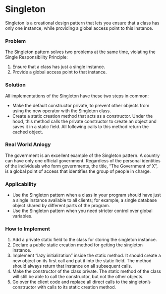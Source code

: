 # Singleton

Singleton is a creational design pattern that lets you ensure that a class has only one instance, while providing a global access point to this instance.

### Problem
The Singleton pattern solves two problems at the same time, violating the Single Responsibility Principle:

1. Ensure that a class has just a single instance.
1. Provide a global access point to that instance.

### Solution
All implementations of the Singleton have these two steps in common:

- Make the default constructor private, to prevent other objects from using the new operator with the Singleton class.
- Create a static creation method that acts as a constructor. Under the hood, this method calls the private constructor to create an object and saves it in a static field. All following calls to this method return the cached object.

### Real World Anlogy
The government is an excellent example of the Singleton pattern. A country can have only one official government. Regardless of the personal identities of the individuals who form governments, the title, “The Government of X”, is a global point of access that identifies the group of people in charge.

### Applicability
- Use the Singleton pattern when a class in your program should have just a single instance available to all clients; for example, a single database object shared by different parts of the program.
-  Use the Singleton pattern when you need stricter control over global variables.

### How to Implement
1. Add a private static field to the class for storing the singleton instance.
1. Declare a public static creation method for getting the singleton instance.
1. Implement “lazy initialization” inside the static method. It should create a new object on its first call and put it into the static field. The method should always return that instance on all subsequent calls.
1. Make the constructor of the class private. The static method of the class will still be able to call the constructor, but not the other objects.
1. Go over the client code and replace all direct calls to the singleton’s constructor with calls to its static creation method.